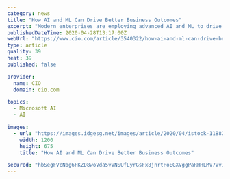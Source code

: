 ```yaml
---
category: news
title: "How AI and ML Can Drive Better Business Outcomes"
excerpt: "Modern enterprises are employing advanced AI and ML to drive better business decisions and improve the success rate of enterprise operations in general. Do you have the skills to compete in this new AI-driven future?"
publishedDateTime: 2020-04-28T13:17:00Z
webUrl: "https://www.cio.com/article/3540322/how-ai-and-ml-can-drive-better-business-outcomes.html"
type: article
quality: 39
heat: 39
published: false

provider:
  name: CIO
  domain: cio.com

topics:
  - Microsoft AI
  - AI

images:
  - url: "https://images.idgesg.net/images/article/2020/04/istock-1188293935-100839831-large.jpg"
    width: 1200
    height: 675
    title: "How AI and ML Can Drive Better Business Outcomes"

secured: "hbSegFVcNbg6FKZD8woVda5vVNSUfLyrGsFx8jnrtPoEGXVggPaRHHLMV7VvIGEiFGcAyMsOmsg5pIb12Pko3Fm/3jttzVAI0Dn/mRIyly5NZNdGZUxZCo1PixAB8PElB1ARDVd8hK3rIKkyv9RHYYtmD8iuF5kHXrQmUcFUeaHVsOKxdANUxZ/oQTJR1MVulJU4VRKpggx6UhzxHB4Q17c+hbpiUnA+6okPpc8NtTICRuSwpG2zu73nLZlVkXBLjIQWt66Sy5DpGTgI4WAuOn4zDc4/FB1SZCXl2d0B6XUhn7IWJG7v5Fyy9faac7zF;pcZQwtVCXv0It3aLSdT6Rw=="
---
```


